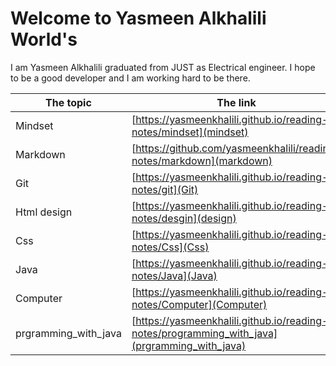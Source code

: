 # Welcome to Yasmeen Alkhalili World's
I am Yasmeen Alkhalili graduated from JUST as Electrical engineer. I hope to be a good developer and I am working hard to be there.

| The topic      | The link |
| ----------- | ----------- |
| Mindset      | [https://yasmeenkhalili.github.io/reading-notes/mindset](mindset)       |
| Markdown   | [https://github.com/yasmeenkhalili/reading-notes/markdown](markdown) 
 | Git      | [https://yasmeenkhalili.github.io/reading-notes/git](Git)       |
 | Html design     | [https://yasmeenkhalili.github.io/reading-notes/desgin](design)
 | Css     | [https://yasmeenkhalili.github.io/reading-notes/Css](Css)
 | Java     | [https://yasmeenkhalili.github.io/reading-notes/Java](Java)
 | Computer     | [https://yasmeenkhalili.github.io/reading-notes/Computer](Computer)
 | prgramming_with_java     | [https://yasmeenkhalili.github.io/reading-notes/programming_with_java](prgramming_with_java)

